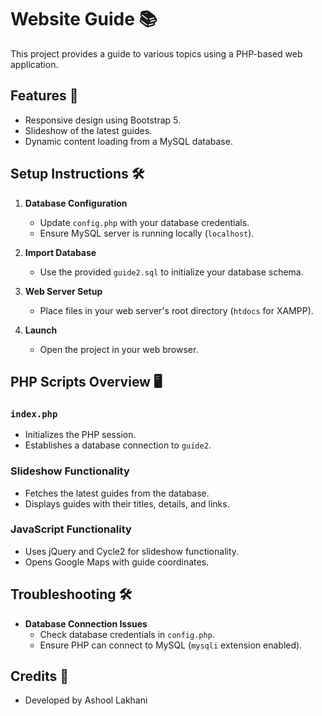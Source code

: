# Website Guide 📚

This project provides a guide to various topics using a PHP-based web application.

## Features 🌟

- Responsive design using Bootstrap 5.
- Slideshow of the latest guides.
- Dynamic content loading from a MySQL database.

## Setup Instructions 🛠️

1. **Database Configuration**
   - Update `config.php` with your database credentials.
   - Ensure MySQL server is running locally (`localhost`).

2. **Import Database**
   - Use the provided `guide2.sql` to initialize your database schema.

3. **Web Server Setup**
   - Place files in your web server's root directory (`htdocs` for XAMPP).

4. **Launch**
   - Open the project in your web browser.

## PHP Scripts Overview 🖥️

### `index.php`

- Initializes the PHP session.
- Establishes a database connection to `guide2`.

### Slideshow Functionality

- Fetches the latest guides from the database.
- Displays guides with their titles, details, and links.

### JavaScript Functionality

- Uses jQuery and Cycle2 for slideshow functionality.
- Opens Google Maps with guide coordinates.

## Troubleshooting 🛠️

- **Database Connection Issues**
  - Check database credentials in `config.php`.
  - Ensure PHP can connect to MySQL (`mysqli` extension enabled).

## Credits 🙌

- Developed by Ashool Lakhani
